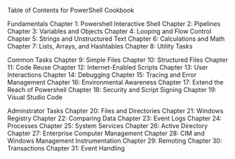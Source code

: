 Table of Contents for PowerShell Cookbook

Fundamentals
Chapter 1: Powershell Interactive Shell
Chapter 2: Pipelines
Chapter 3: Variables and Objects
Chapter 4: Looping and Flow Control
Chapter 5: Strings and Unstructured Text
Chapter 6: Calculations and Math
Chapter 7: Lists, Arrays, and Hashtables
Chapter 8: Utility Tasks

Common Tasks
Chapter 9: Simple Files
Chapter 10: Structured Files
Chapter 11: Code Reuse
Chapter 12: Internet-Enabled Scripts
Chapter 13: User Interactions
Chapter 14: Debugging
Chapter 15: Tracing and Error Management
Chapter 16: Environmental Awareness
Chapter 17: Extend the Reach of Powershell
Chapter 18: Security and Script Signing
Chapter 19: Visual Studio Code

Adminstrator Tasks
Chapter 20: Files and Directories
Chapter 21: Windows Registry
Chapter 22: Comparing Data
Chapter 23: Event Logs
Chapter 24: Processes
Chapter 25: System Services
Chapter 26: Active Directory
Chapter 27: Enterprise Computer Management
Chapter 28: CIM and Windows Management Instrumentation
Chapter 29: Remoting
Chapter 30: Transactions
Chapter 31: Event Handling
